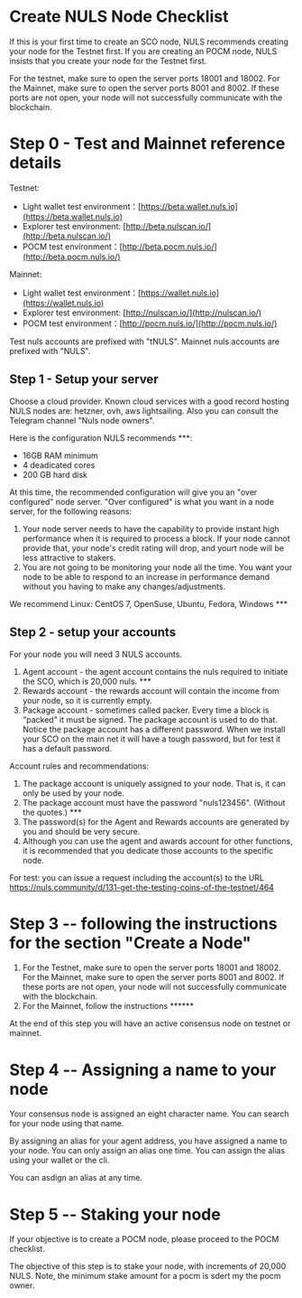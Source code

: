 # Create NULS Node Checklist

If this is your first time to create an SCO node, NULS recommends creating your node for the Testnet first.
If you are creating an POCM node, NULS insists that you create your node for the Testnet first. 

For the testnet, make sure to open the server ports 18001 and 18002.
For the Mainnet, make sure to open the server ports  8001 and 8002. 
If these ports are not open, your node will not successfully communicate with the blockchain.
# Step 0 - Test and Mainnet reference details

Testnet:
- Light wallet test environment：[https://beta.wallet.nuls.io](https://beta.wallet.nuls.io)
- Explorer test environment: [http://beta.nulscan.io/](http://beta.nulscan.io/)
- POCM test environment：[http://beta.pocm.nuls.io/](http://beta.pocm.nuls.io/)

Mainnet:
- Light wallet test environment：[https://wallet.nuls.io](https://wallet.nuls.io)
- Explorer test environment: [http://nulscan.io/](http://nulscan.io/)
- POCM test environment：[http://pocm.nuls.io/](http://pocm.nuls.io/)

Test nuls accounts are prefixed with "tNULS".
Mainnet nuls accounts are prefixed with "NULS".



## Step 1 - Setup your server 
Choose a cloud provider.  Known cloud services with a good record hosting NULS nodes are:  hetzner,  ovh, aws lightsailing. Also you can consult the Telegram channel "Nuls node owners".

Here is the configuration NULS recommends ***:  
- 16GB RAM minimum 
- 4 deadicated cores
- 200 GB hard disk

At this time, the recommended configuration will give you an "over configured" node server. "Over configured" is what you want in a node server, for the following reasons:
1. Your node server needs to have the capability to provide instant high performance when it is required to process a block.  If your node cannot provide that, your node's credit rating will drop, and yourt node will be less attractive to stakers.
2. You are not going to be monitoring your node all the time. You want your node to be able to respond to an increase in performance demand without you having to make any changes/adjustments.

We recommend Linux: CentOS 7, OpenSuse, Ubuntu, Fedora, Windows ***

## Step 2 - setup your accounts
For your node you will need 3 NULS accounts.


1. Agent account - the agent account contains the nuls required to initiate the SCO, which is 20,000 nuls. ***
2. Rewards account - the rewards account will contain the income from your node, so it is currently empty.
3. Package account -  sometimes called packer.  Every time a block is “packed” it must be signed.  The package account is used to do that. Notice the package account has a different password. When we install your SCO on the main net it will have a tough password, but for test it has a default password.


Account rules and recommendations:
1. The package account is uniquely assigned to your node.  That is, it can only be used by your node. 
2. The package account must have the password "nuls123456". (Without the quotes.)  ***
3. The password(s) for the Agent and Rewards accounts are generated by you and should be very secure.
4. Although you can use the agent and awards account for other functions, it is recommended that you dedicate those accounts to the specific node.

For test: you can issue a request including the account(s) to the URL https://nuls.community/d/131-get-the-testing-coins-of-the-testnet/464


# Step 3 -- following the instructions for the section "Create a Node"

1. For the Testnet, make sure to open the server ports 18001 and 18002.
   For the Mainnet, make sure to open the server ports  8001 and 8002. 
   If these ports are not open, your node will not successfully communicate with the blockchain.
2. For the Mainnet, follow the instructions ******

At the end of this step you will have an active consensus node on testnet or mainnet.

# Step 4 -- Assigning a name to your node

Your consensus node is assigned an eight character name.  You can search for your node using that name.

By assigning an alias for your agent address, you have assigned a name to your node. You can only assign an alias one time.
You can assign the alias using your wallet or the cli.

You can asdign an alias at any time.

# Step 5 -- Staking your node

If your objective is to create a POCM node, please proceed to the POCM checklist.  

The objective of this step is to stake your node, with increments of 20,000 NULS. Note, the minimum stake amount for a pocm is sdert my the pocm owner.

